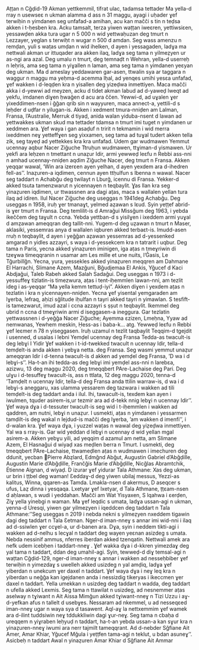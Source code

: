 Aṭṭan n Cǧḍid-19
Akman yettkemmil, tifrat ulac, tadamsa tettader
Ma yella-d rray n usewseɛ n ukman alamma d ass n 31 maggu, ayagi i uḥader ɣef terwiḥin n yimdanen seg unfafad-a amihan, acu kan mačči s tin n teḍsa akken i t-ḥesben kra.
Acku tamsalt, terza yiwen waṭṭan iweɛren, yettiwsiɛen, yessawḍen akka tura ugar n 5 000 n wid yettwaḥuzan deg tmurt n Lezzayer, yeglan s terwiḥt n wugar n 500 d amdan. Seg wass amenzu n remḍan, yuli s waṭas umḍan n wid ihelken, d ayen i yessagaden, ladɣa ma nettwali akman ur ittuqader ara akken ilaq, ladɣa seg tama n yilmeẓyen ur as-ngi ara azal. Deg umalu n tmurt, deg temnaḍt n Wehran, yella-d userreḥ n leḥris, ama seg tama n yiɣallen n laman, ama seg tama n yimdanen yeɛyan deg ukman. Ma d ameslay yeddawaren gar-asen, ttwalin sya ar taggara n waggur n maggu ma yeḥma-d acemma lḥal, ad yenqes umihi yesɛa unfafad, ɣef wakken i d-leqḍen kra n yisallen deg yizeḍwa inmettiyen. Maca mačči akka i d-yewwi ad meyzen, acku d tidet akman labud ad d-yaweḍ lweqt ad yekfu, imdanen diɣen ḥwaǧen d acu ara ččen. Yewwi-d, ad uɣalen ɣer yixeddimen-nsen i ǧǧan qrib sin n wayyuren, maca annect-a, yettili-d s leḥder d uḍfar n yilugan-is. Akken i xedment tmura-nniḍen am Lalman, Fransa, l’Australie, Merruk d tiyaḍ, anida walan yiduba-nsent d lawan ad yettwakkes ukman skud ma tettader tdamsa n tmurt imi tuget n yimdanen ur xeddmen ara. Ɣef waya i gan asaḍuf n tririt n tekmamin i wid merra ixeddmen neɣ yetteffɣen seg yixxamen, seg tama ad tuɣal tudert akken tella zik, seg tayeḍ ad yettekkes kra kra unfafad.
Udem gar wudmawen
Yemmut ucennay aqbur Nacer Ziǧuche
Ttruḥun wudmawen, ttɣiman-d yismawen. Ur yekfi ara leḥzen n tmettant n unaẓur Idir, armi yewweḍ leɛfu n Rebbi ass-nni n amhad ucennay-nniḍen aqdim Ziǧuche Nacer, deg tmurt n Fransa. Akken yeqqar wawal, ’Win ara izerɛen ayen yelhan, d ayen yexdem ara d-ihedren fell-as’’. Inaẓuren-a iqdimen, cennun ayen ttḥulfun s lbenna n wawal. Nacer seg taddart n Achabǧu deg twilayt n Lburǧ, icennu di Fransa. Yekker-d akked tsuta tamenzwarut n yicennayen n teqbaylit. Ɣas llan kra seg yinaẓuren iqdimen, ur ttwassnen ara dagi aṭas, maca s wallalen yellan tura ilaq ad idiren. Ilul Nacer Ziǧuche deg useggas n 1941deg Achabǧu. Deg useggas n 1958, iruḥ ɣer tmanaɣt, yelmed aẓawan s lɛud. Syin yeṭṭef abrid-is ɣer tmurt n Fransa. Deg temlilit-is d Amraǧui Missǧum deg 1963, i yebda ikeččem deg taɣult n ccna. Yebda yettban-d s yisilɣen i ixeddem armi yuɣal d amẓawan ameqqran deg tallit-nni. Yugem-d deg uẓawan n tmurt n Maser, aklasiki, yessemras anya d wallalen iqburen akked terbaɛt-is. Imudd-asen rruḥ n teqbaylit, d ayen i yeǧǧan aẓawan yessemras ad d-yessenked amgarad n yidles azzayri, s waya i d-yessekcem kra n tatrarit i uqbur. Deg tama n Paris, yecna akked yinaẓuren iminigen, iga aṭas n tmeɣriwin di tzeɣwa timeqqranin n usamar am Les mille et une nuits, l’Ǧasis, Le Tǧurbillǧn. Yecna, yura, yessekles akked yinaẓuren meqqren am Dahmane El Harrachi, Slimane Azem, Mazǧuni, Bǧudjemaa El Ankis, Yǧucef d Kaci Abdjaǧui, Taleb Rabeh akked Salah Sadaǧui. Deg useggas n 1973 i d-yessuffeɣ tizlatin-is timezwura, aṭas i tent-iḥemmlen lawan-nni, am tezlit ideg i as-yeqqar “Ma yella kemm tettuḍ-iyi”. Akken diɣen i yexdem aṭas n tezlatin i kra n yicennayen-nniḍen. Yecna ɣef yisental yemgaraden am lɣerba, lefraq, aḥizi sǧlitude iḥulfan n tayri akked tayri n yimawlan. S tesfift-is tamezwarut, imud azal i ccna azzayri s ṣṣut n teqbaylit. Ikemmel deg ubrid n ccna d tmeɣriwin armi d iseggasen-a ineggura. Gar tezlatin yettwassnen i d-yeǧǧa Nacer Ziǧuche; Ayemma ɛzizen, Lmeḥna, Yyaw ad nemwanas, Yewhem meskin, Ḥess-as i baba-k… atg. Yewweḍ leɛfu n Rebbi ɣef leɛmer n 78 n yiseggasen.
Iruḥ uzamul n tezlit taqbaylit
Teqqim-d tgejdit i usenned, d usalas i lebni
Yemḍel ucennay deg Fransa
Tedda-as twacult-is deg lebɣi I Yidir
Ɣef wakken i t-id-twekked
twacult n ucennay Idir,
tella-d temḍelt-is anda
akken i yebɣa netta.
deg Fransa. Seg wasmi yemmut unaẓur ameqqran Idir i d-tenna twacult-is d akken ad yemḍel deg Fransa, ’D wa i d lebɣi-s’’. Ha-t-an ihi tedda-as deg lebɣi imi yemḍel ass-nni n larebɛa, azizwu, 13 deg maggu 2020, deg tmeqqbert PAre-Lachaise deg Pari. Deg ulɣu i d-tesuffeɣ twacult-is, ass n ttlata, 12 deg maggu 2020, tenna-d ’Tamḍelt n ucennay Idir, tella-d deg Fransa anda ttilin warraw-is, d wa i d lebɣi-s aneggaru, xas ulamma yessarem deg tazwara i wakken ad tili temḍelt-is deg taddart anda i ilul. Ihi, tawacult-is, texdem kan ayen i iwulmen, tquder asirem-is,ur tezmir ara ad d-tekk nnig lebɣi n ucennay Idir’’. Ɣef waya dɣa i d-tessuter twacult-is seg wid i t-iḥemmlen i wakken ad qaddren, am nutni, lebɣi n unaẓur. I usmekti, aṭas n yimdanen i yessarmen tamḍilt-is deg wakal n lejdud-is mačči deg lɣerba, ’am wakken d imenfi’’, i d-walan kra. Ɣef waya dɣa, i yuzzel waṭas n wawal deg yiẓeḍwa inmettiyen. Yal wa s rray-is. Gar wid yeddan d lebɣi n ucennay d wid yellan mgal asirem-a. Akken yebɣu yili, ad yeqqim d azamul am netta, am Slimane Azem, El Hasnaǧui d wiyaḍ xas meḍlen berra n Tmurt. I usmekti, deg tmeqqbert PAre-Lachaise, ttwameḍlen aṭas n wudmawen i imechuren deg ddunit, yecban Pierre Abẓlard, Edmǧnd Abǧut, Augustin Gabriel d’Abǧḍille, Augustin Marie d’Abǧḍille, Frančǧis Marie d’Abǧḍille, Nicǧlas Abramtchik, Étienne Aignan, d wiyaḍ.
D izurar ɣef yidurar
Tala Athmane: Xas deg ukman, ur brin i ṭṭbel deg waman!
Ɛeddaɣ-d deg yiwen ubilaj messus, Yezzi-as kalitus,
Winna, qqaren-as Tamda.
Lmakla-nsen d akermus,
D aseqcer s ufus,
Laẓ dinna i yesqaqa.
Lxetyar ɣef lxetyar, d Tala Athmane,
ṭṭɛam-nsen d aḥlawan,
s wudi i yeddahan.
Mačči am Wat Yisyaxen,
S lqahwa i ɛerḍen,
Ziɣ yella yinebgi n waman.
Ma ɣef leqdic s umata, ladɣa ussan-agi n ukman, yenna-d Uresqi, yiwen gar yilmeẓyen i iqeddcen deg taddart n Tala Athmane:’’Seg useggas n 2019 i nebda nekni s yilmeẓyen nxeddem tigawin dagi deg taddart n Tala Ɛetman. Nger-d iman-nneɣ s annar imi wid-nni i ilaq ad d-ssiwlen ɣer ccɣel-a, ur d-banen ara. Dɣa, syin i neddem tikti-agi i wakken ad d-nelhu s lecɣal n taddart deg wayen yeɛnan asizdeg s umata. Nebda nessinif ammus, nferres iberdan akked tzenqatin. Nettwali amek ara nefk udem icebḥen i taddart-nneɣ . Ɣef wakka dɣa i d-kkren yimezdaɣ deg yal tama n taddart, ddan deg umahil-agi. Syin, tewweḍ-d diɣ temsal-agi n waṭtan Cǧḍid-129, nger-d iman-nneɣ s annar i wakken ad nesseḥbiber ɣef terwiḥin n yimezdaɣ s uwelleh akked usizdeg n yal amḍiq, ladɣa ɣef yiberdan n unekcum ɣer daxel n taddart. Ɣef waya dɣa i neɣ leq kra n yiberdan u neǧǧa kan igejdanen anda i nessizdig tikeryas i ikeccmen ɣer daxel n taddart. Yella umekkan n usizdeg deg taddart n wadda, deg taddart n ufella akked Lexmis. Seg tama n ttawilat n usizdeg, ad nesnemmer aṭas aselway n tɣiwant n Ait Aissa Mimǧun akked tɣiwant-nneɣ n Tizi Uzzu i aɣ-d-yefkan afus n tallelt d usebɣes. Nessaram ad nkemmel, u ad nesseqɛed iman-nneɣ ugar n waya sya d tasawent. Aql-aɣ la nettxemmim ɣef wamek ara d-ilint tuddsiwin neɣ tddukkliwin dagi ɣur-neɣ. Seg tama n cbaḥa d ureqqem n yiɣraben leḥyuḍ n taddart, ha-t-an yebda ussan-a kan sɣur kra n yinaẓuren-nneɣ iwumi ara nerr tajmilt tameqqrant. Ad d-nebder Sǧfiane Ait Amer, Amar Khiar, Yǧucef Mǧula i yeṭṭfen tama-agi n teklut, u bdan asuneɣ’’.
Asicbeḥ n taddart
Awal n yinaẓuren Amar Khiar d Sǧfiane Ait Ammar